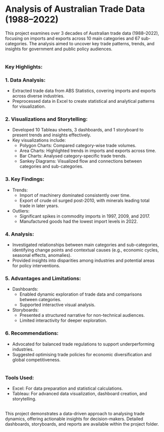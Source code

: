 # Analysis of Australian Trade Data (1988–2022)
This project examines over 3 decades of Australian trade data (1988–2022), focusing on imports and exports across 10 main categories and 67 sub-categories. The analysis aimed to uncover key trade patterns, trends, and insights for government and public policy audiences.
<br /><br />
### Key Highlights:
### 1. Data Analysis:
- Extracted trade data from ABS Statistics, covering imports and exports across diverse industries.
- Preprocessed data in Excel to create statistical and analytical patterns for visualization.

### 2. Visualizations and Storytelling:
- Developed 10 Tableau sheets, 3 dashboards, and 1 storyboard to present trends and insights effectively.
- Key visualizations include:
  - Polygon Charts: Compared category-wise trade volumes.
  - Area Charts: Highlighted trends in imports and exports across time.
  - Bar Charts: Analysed category-specific trade trends.
  - Sankey Diagrams: Visualized flow and connections between categories and sub-categories.

### 3. Key Findings:
- Trends:
  - Import of machinery dominated consistently over time.
  - Export of crude oil surged post-2010, with minerals leading total trade in later years.
- Outliers:
  - Significant spikes in commodity imports in 1997, 2009, and 2017.
  - Manufactured goods had the lowest import levels in 2022.

### 4. Analysis:
- Investigated relationships between main categories and sub-categories, identifying change points and contextual causes (e.g., economic cycles, seasonal effects, anomalies).
- Provided insights into disparities among industries and potential areas for policy interventions.

### 5. Advantages and Limitations:
- Dashboards:
  - Enabled dynamic exploration of trade data and comparisons between categories.
  - Supported interactive visual analysis.
- Storyboards:
  - Presented a structured narrative for non-technical audiences.
  - Limited interactivity for deeper exploration.

### 6. Recommendations:
- Advocated for balanced trade regulations to support underperforming industries.
- Suggested optimising trade policies for economic diversification and global competitiveness.
<br /><br />
### Tools Used:
- Excel: For data preparation and statistical calculations.
- Tableau: For advanced data visualization, dashboard creation, and storytelling.
<br />
This project demonstrates a data-driven approach to analysing trade dynamics, offering actionable insights for decision-makers. Detailed dashboards, storyboards, and reports are available within the project folder.
